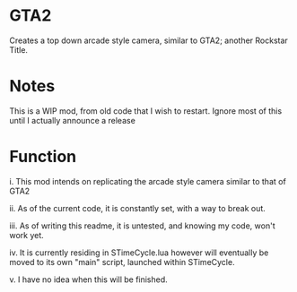 # GTA2
Creates a top down arcade style camera, similar to GTA2; another Rockstar Title.


# Notes
This is a WIP mod, from old code that I wish to restart. Ignore most of this until I actually announce a release

# Function

i.      This mod intends on replicating the arcade style camera similar to that of GTA2

ii.     As of the current code, it is constantly set, with a way to break out. 

iii.    As of writing this readme, it is untested, and knowing my code, won't work yet. 

iv.     It is currently residing in STimeCycle.lua however will eventually be moved to its own "main" script, launched within STimeCycle. 

v.      I have no idea when this will be finished. 
